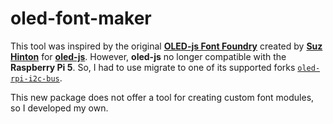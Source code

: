 # oled-font-maker

This tool was inspired by the original [**OLED-js Font Foundry**](https://noopkat.github.io/oled-js-font-foundry/) created by [**Suz Hinton**](https://github.com/noopkat) for [**oled-js**](https://github.com/noopkat/oled-js). However, **oled-js** no longer compatible with the **Raspberry Pi 5**. So, I had to use migrate to one of its supported forks [`oled-rpi-i2c-bus`](https://www.npmjs.com/package/oled-rpi-i2c-bus).

This new package does not offer a tool for creating custom font modules, so I developed my own.
